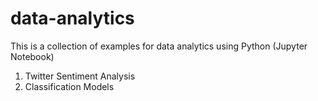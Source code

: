 # data-analytics
This is a collection of examples for data analytics using Python (Jupyter Notebook)
  1. Twitter Sentiment Analysis
  2. Classification Models
